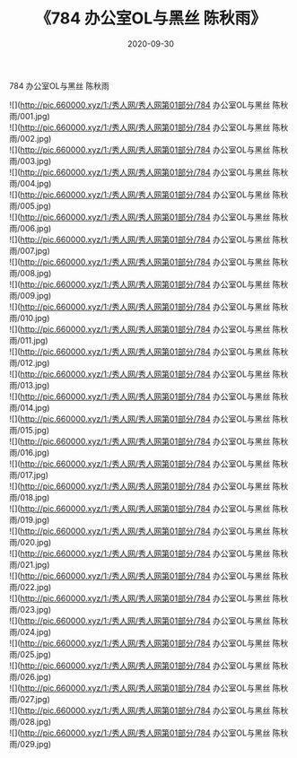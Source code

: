 ﻿---
layout: post
title:  《784 办公室OL与黑丝 陈秋雨》
date:   2020-09-30
img: http://pic.660000.xyz/1:/秀人网/秀人网第01部分/784 办公室OL与黑丝 陈秋雨/000.jpg
categories: [美女, 清纯, 唯美]
---

784 办公室OL与黑丝 陈秋雨

  ![](http://pic.660000.xyz/1:/秀人网/秀人网第01部分/784 办公室OL与黑丝 陈秋雨/001.jpg) <br> ![](http://pic.660000.xyz/1:/秀人网/秀人网第01部分/784 办公室OL与黑丝 陈秋雨/002.jpg) <br> ![](http://pic.660000.xyz/1:/秀人网/秀人网第01部分/784 办公室OL与黑丝 陈秋雨/003.jpg) <br> ![](http://pic.660000.xyz/1:/秀人网/秀人网第01部分/784 办公室OL与黑丝 陈秋雨/004.jpg) <br> ![](http://pic.660000.xyz/1:/秀人网/秀人网第01部分/784 办公室OL与黑丝 陈秋雨/005.jpg) <br> ![](http://pic.660000.xyz/1:/秀人网/秀人网第01部分/784 办公室OL与黑丝 陈秋雨/006.jpg) <br> ![](http://pic.660000.xyz/1:/秀人网/秀人网第01部分/784 办公室OL与黑丝 陈秋雨/007.jpg) <br> ![](http://pic.660000.xyz/1:/秀人网/秀人网第01部分/784 办公室OL与黑丝 陈秋雨/008.jpg) <br> ![](http://pic.660000.xyz/1:/秀人网/秀人网第01部分/784 办公室OL与黑丝 陈秋雨/009.jpg) <br> ![](http://pic.660000.xyz/1:/秀人网/秀人网第01部分/784 办公室OL与黑丝 陈秋雨/010.jpg) <br> ![](http://pic.660000.xyz/1:/秀人网/秀人网第01部分/784 办公室OL与黑丝 陈秋雨/011.jpg) <br> ![](http://pic.660000.xyz/1:/秀人网/秀人网第01部分/784 办公室OL与黑丝 陈秋雨/012.jpg) <br> ![](http://pic.660000.xyz/1:/秀人网/秀人网第01部分/784 办公室OL与黑丝 陈秋雨/013.jpg) <br> ![](http://pic.660000.xyz/1:/秀人网/秀人网第01部分/784 办公室OL与黑丝 陈秋雨/014.jpg) <br> ![](http://pic.660000.xyz/1:/秀人网/秀人网第01部分/784 办公室OL与黑丝 陈秋雨/015.jpg) <br> ![](http://pic.660000.xyz/1:/秀人网/秀人网第01部分/784 办公室OL与黑丝 陈秋雨/016.jpg) <br> ![](http://pic.660000.xyz/1:/秀人网/秀人网第01部分/784 办公室OL与黑丝 陈秋雨/017.jpg) <br> ![](http://pic.660000.xyz/1:/秀人网/秀人网第01部分/784 办公室OL与黑丝 陈秋雨/018.jpg) <br> ![](http://pic.660000.xyz/1:/秀人网/秀人网第01部分/784 办公室OL与黑丝 陈秋雨/019.jpg) <br> ![](http://pic.660000.xyz/1:/秀人网/秀人网第01部分/784 办公室OL与黑丝 陈秋雨/020.jpg) <br> ![](http://pic.660000.xyz/1:/秀人网/秀人网第01部分/784 办公室OL与黑丝 陈秋雨/021.jpg) <br> ![](http://pic.660000.xyz/1:/秀人网/秀人网第01部分/784 办公室OL与黑丝 陈秋雨/022.jpg) <br> ![](http://pic.660000.xyz/1:/秀人网/秀人网第01部分/784 办公室OL与黑丝 陈秋雨/023.jpg) <br> ![](http://pic.660000.xyz/1:/秀人网/秀人网第01部分/784 办公室OL与黑丝 陈秋雨/024.jpg) <br> ![](http://pic.660000.xyz/1:/秀人网/秀人网第01部分/784 办公室OL与黑丝 陈秋雨/025.jpg) <br> ![](http://pic.660000.xyz/1:/秀人网/秀人网第01部分/784 办公室OL与黑丝 陈秋雨/026.jpg) <br> ![](http://pic.660000.xyz/1:/秀人网/秀人网第01部分/784 办公室OL与黑丝 陈秋雨/027.jpg) <br> ![](http://pic.660000.xyz/1:/秀人网/秀人网第01部分/784 办公室OL与黑丝 陈秋雨/028.jpg) <br> ![](http://pic.660000.xyz/1:/秀人网/秀人网第01部分/784 办公室OL与黑丝 陈秋雨/029.jpg) <br>